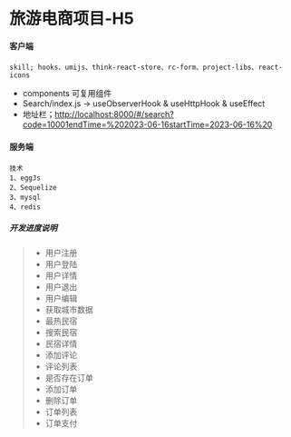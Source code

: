 # 旅游电商项目-H5

#### 客户端

 `skill; hooks、umijs、think-react-store、rc-form、project-libs、react-icons`

* components 可复用组件
* Search/index.js -> useObserverHook & useHttpHook & useEffect
* 地址栏；[http://localhost:8000/#/search?code=10001endTime=%202023-06-16startTime=2023-06-16%20](http://localhost:8000/#/search?code=10001&endTime=%202023-06-16&startTime=2023-06-16%20)

#### 服务端

```
技术
1、eggJs
2、Sequelize
3、mysql
4、redis
```

##### 开发进度说明

> * 用户注册
> * 用户登陆
> * 用户详情
> * 用户退出
> * 用户编辑
> * 获取城市数据
> * 最热民宿
> * 搜索民宿
> * 民宿详情
> * 添加评论
> * 评论列表
> * 是否存在订单
> * 添加订单
> * 删除订单
> * 订单列表
> * 订单支付
